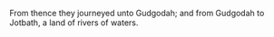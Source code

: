 From thence they journeyed unto Gudgodah; and from Gudgodah to Jotbath, a land of rivers of waters.

